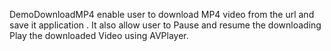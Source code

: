 
DemoDownloadMP4 enable user to download MP4 video from the url and save it application .
It also allow user to Pause and resume the downloading 
Play the downloaded Video using AVPlayer.
